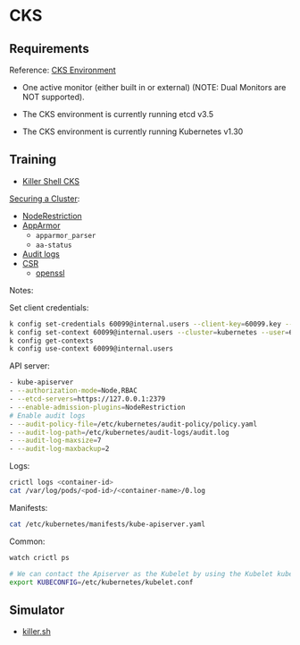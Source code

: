 # CKS

## Requirements

Reference: [CKS Environment](https://docs.linuxfoundation.org/tc-docs/certification/important-instructions-cks#cks-environment)

- One active monitor (either built in or external)  (NOTE: Dual Monitors are NOT supported).

- The CKS environment is currently running etcd v3.5

- The CKS environment is currently running Kubernetes v1.30

## Training

- [Killer Shell CKS](https://killercoda.com/killer-shell-cks)

[Securing a Cluster](https://kubernetes.io/docs/tasks/administer-cluster/securing-a-cluster/):
- [NodeRestriction](https://kubernetes.io/docs/reference/access-authn-authz/admission-controllers/#noderestriction)
- [AppArmor](https://kubernetes.io/docs/tutorials/security/apparmor/)
  - `apparmor_parser`
  - `aa-status`
- [Audit logs](https://kubernetes.io/docs/tasks/debug/debug-cluster/audit/#log-backend)
- [CSR](https://kubernetes.io/docs/reference/access-authn-authz/certificate-signing-requests/#normal-user)
  - [openssl](https://kubernetes.io/docs/tasks/administer-cluster/certificates/#openssl)

Notes:

Set client credentials:

```bash
k config set-credentials 60099@internal.users --client-key=60099.key --client-certificate=60099.crt
k config set-context 60099@internal.users --cluster=kubernetes --user=60099@internal.users
k config get-contexts
k config use-context 60099@internal.users
```


API server:

```bash
- kube-apiserver
- --authorization-mode=Node,RBAC
- --etcd-servers=https://127.0.0.1:2379
- --enable-admission-plugins=NodeRestriction
# Enable audit logs
- --audit-policy-file=/etc/kubernetes/audit-policy/policy.yaml
- --audit-log-path=/etc/kubernetes/audit-logs/audit.log
- --audit-log-maxsize=7
- --audit-log-maxbackup=2
```

Logs:

```bash
crictl logs <container-id>
cat /var/log/pods/<pod-id>/<container-name>/0.log
```

Manifests:

```bash
cat /etc/kubernetes/manifests/kube-apiserver.yaml
```

Common:

```bash
watch crictl ps

# We can contact the Apiserver as the Kubelet by using the Kubelet kubeconfig
export KUBECONFIG=/etc/kubernetes/kubelet.conf
```


## Simulator

- [killer.sh](https://killer.sh/)
